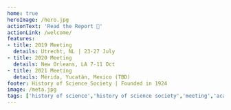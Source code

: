 ```yaml
---
home: true
heroImage: /hero.jpg
actionText: 'Read the Report 📝'
actionLink: /welcome/
features:
- title: 2019 Meeting
  details: Utrecht, NL | 23-27 July
- title: 2020 Meeting
  details: New Orleans, LA 7-11 Oct
- title: 2021 Meeting
  details: Mérida, Yucatán, Mexico (TBD)
footer: History of Science Society | Founded in 1924
image: /meta.jpg
tags: ['history of science','history of science society','meeting','academic conference','abstracts','demographics','report']
---
```


